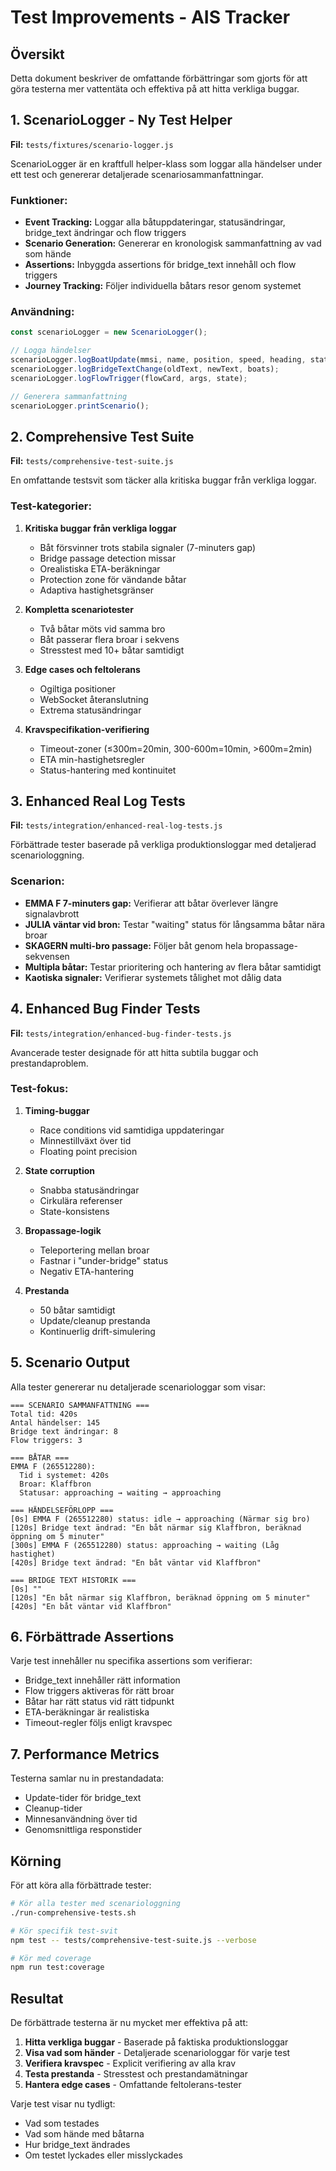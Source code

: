 # Test Improvements - AIS Tracker

## Översikt
Detta dokument beskriver de omfattande förbättringar som gjorts för att göra testerna mer vattentäta och effektiva på att hitta verkliga buggar.

## 1. ScenarioLogger - Ny Test Helper
**Fil:** `tests/fixtures/scenario-logger.js`

ScenarioLogger är en kraftfull helper-klass som loggar alla händelser under ett test och genererar detaljerade scenariosammanfattningar.

### Funktioner:
- **Event Tracking:** Loggar alla båtuppdateringar, statusändringar, bridge_text ändringar och flow triggers
- **Scenario Generation:** Genererar en kronologisk sammanfattning av vad som hände
- **Assertions:** Inbyggda assertions för bridge_text innehåll och flow triggers
- **Journey Tracking:** Följer individuella båtars resor genom systemet

### Användning:
```javascript
const scenarioLogger = new ScenarioLogger();

// Logga händelser
scenarioLogger.logBoatUpdate(mmsi, name, position, speed, heading, status);
scenarioLogger.logBridgeTextChange(oldText, newText, boats);
scenarioLogger.logFlowTrigger(flowCard, args, state);

// Generera sammanfattning
scenarioLogger.printScenario();
```

## 2. Comprehensive Test Suite
**Fil:** `tests/comprehensive-test-suite.js`

En omfattande testsvit som täcker alla kritiska buggar från verkliga loggar.

### Test-kategorier:
1. **Kritiska buggar från verkliga loggar**
   - Båt försvinner trots stabila signaler (7-minuters gap)
   - Bridge passage detection missar
   - Orealistiska ETA-beräkningar
   - Protection zone för vändande båtar
   - Adaptiva hastighetsgränser

2. **Kompletta scenariotester**
   - Två båtar möts vid samma bro
   - Båt passerar flera broar i sekvens
   - Stresstest med 10+ båtar samtidigt

3. **Edge cases och feltolerans**
   - Ogiltiga positioner
   - WebSocket återanslutning
   - Extrema statusändringar

4. **Kravspecifikation-verifiering**
   - Timeout-zoner (≤300m=20min, 300-600m=10min, >600m=2min)
   - ETA min-hastighetsregler
   - Status-hantering med kontinuitet

## 3. Enhanced Real Log Tests
**Fil:** `tests/integration/enhanced-real-log-tests.js`

Förbättrade tester baserade på verkliga produktionsloggar med detaljerad scenariologgning.

### Scenarion:
- **EMMA F 7-minuters gap:** Verifierar att båtar överlever längre signalavbrott
- **JULIA väntar vid bron:** Testar "waiting" status för långsamma båtar nära broar
- **SKAGERN multi-bro passage:** Följer båt genom hela bropassage-sekvensen
- **Multipla båtar:** Testar prioritering och hantering av flera båtar samtidigt
- **Kaotiska signaler:** Verifierar systemets tålighet mot dålig data

## 4. Enhanced Bug Finder Tests
**Fil:** `tests/integration/enhanced-bug-finder-tests.js`

Avancerade tester designade för att hitta subtila buggar och prestandaproblem.

### Test-fokus:
1. **Timing-buggar**
   - Race conditions vid samtidiga uppdateringar
   - Minnestillväxt över tid
   - Floating point precision

2. **State corruption**
   - Snabba statusändringar
   - Cirkulära referenser
   - State-konsistens

3. **Bropassage-logik**
   - Teleportering mellan broar
   - Fastnar i "under-bridge" status
   - Negativ ETA-hantering

4. **Prestanda**
   - 50 båtar samtidigt
   - Update/cleanup prestanda
   - Kontinuerlig drift-simulering

## 5. Scenario Output
Alla tester genererar nu detaljerade scenariologgar som visar:

```
=== SCENARIO SAMMANFATTNING ===
Total tid: 420s
Antal händelser: 145
Bridge text ändringar: 8
Flow triggers: 3

=== BÅTAR ===
EMMA F (265512280):
  Tid i systemet: 420s
  Broar: Klaffbron
  Statusar: approaching → waiting → approaching

=== HÄNDELSEFÖRLOPP ===
[0s] EMMA F (265512280) status: idle → approaching (Närmar sig bro)
[120s] Bridge text ändrad: "En båt närmar sig Klaffbron, beräknad öppning om 5 minuter"
[300s] EMMA F (265512280) status: approaching → waiting (Låg hastighet)
[420s] Bridge text ändrad: "En båt väntar vid Klaffbron"

=== BRIDGE TEXT HISTORIK ===
[0s] ""
[120s] "En båt närmar sig Klaffbron, beräknad öppning om 5 minuter"
[420s] "En båt väntar vid Klaffbron"
```

## 6. Förbättrade Assertions
Varje test innehåller nu specifika assertions som verifierar:
- Bridge_text innehåller rätt information
- Flow triggers aktiveras för rätt broar
- Båtar har rätt status vid rätt tidpunkt
- ETA-beräkningar är realistiska
- Timeout-regler följs enligt kravspec

## 7. Performance Metrics
Testerna samlar nu in prestandadata:
- Update-tider för bridge_text
- Cleanup-tider
- Minnesanvändning över tid
- Genomsnittliga responstider

## Körning
För att köra alla förbättrade tester:

```bash
# Kör alla tester med scenariologgning
./run-comprehensive-tests.sh

# Kör specifik test-svit
npm test -- tests/comprehensive-test-suite.js --verbose

# Kör med coverage
npm run test:coverage
```

## Resultat
De förbättrade testerna är nu mycket mer effektiva på att:
1. **Hitta verkliga buggar** - Baserade på faktiska produktionsloggar
2. **Visa vad som händer** - Detaljerade scenariologgar för varje test
3. **Verifiera kravspec** - Explicit verifiering av alla krav
4. **Testa prestanda** - Stresstest och prestandamätningar
5. **Hantera edge cases** - Omfattande feltolerans-tester

Varje test visar nu tydligt:
- Vad som testades
- Vad som hände med båtarna
- Hur bridge_text ändrades
- Om testet lyckades eller misslyckades